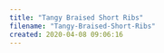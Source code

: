 ```yaml
---
title: "Tangy Braised Short Ribs"
filename: "Tangy-Braised-Short-Ribs"
created: 2020-04-08 09:06:16
---
```

